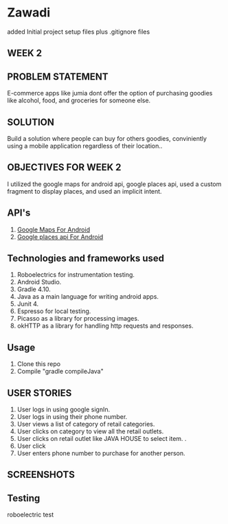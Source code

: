 # Zawadi
added Initial project setup files plus .gitignore files

## WEEK 2

## PROBLEM STATEMENT

E-commerce apps like jumia dont offer the option of purchasing goodies like alcohol, food, and groceries for someone else.

## SOLUTION

 Build a solution where people can buy for others goodies, conviniently using a mobile application regardless of their location..
 
 
 ## OBJECTIVES FOR WEEK 2
 I utilized the google maps for android api, google places api, used a custom fragment to display places, and used an implicit intent.
 
 ## API's
 1. [Google Maps For Android](https://developers.google.com/maps/documentation/android-sdk/intro)
 2. [Google places api For Android](https://developers.google.com/places/web-service/search)

## Technologies and frameworks used

1. Roboelectrics for instrumentation testing.
2. Android Studio.
3. Gradle 4.10.
4. Java as a main language for writing android apps.
5. Junit 4.
6. Espresso for local testing.
7. Picasso as a library for processing images.
8. okHTTP as a library for handling http requests and responses.


## Usage
1. Clone this repo
2. Compile "gradle compileJava"

## USER STORIES
1. User logs in using google signIn.
2. User logs in using their phone number. 
3. User views a list of category of retail categories.
4. User clicks on category to view all the retail outlets.
5. User clicks on retail outlet like JAVA HOUSE to select item.   .
6. User click
7. User enters phone number to purchase for another person.

## SCREENSHOTS

## Testing
roboelectric test
